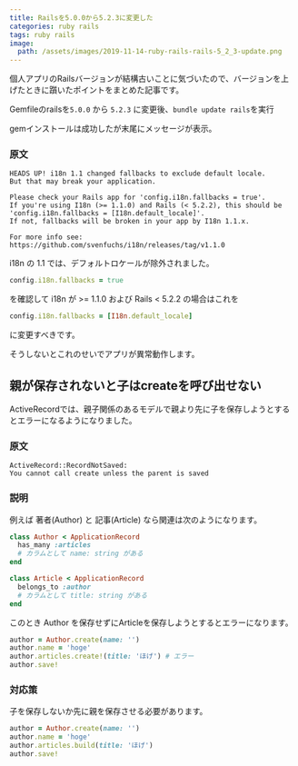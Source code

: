 ```yaml
---
title: Railsを5.0.0から5.2.3に変更した
categories: ruby rails
tags: ruby rails
image:
  path: /assets/images/2019-11-14-ruby-rails-rails-5_2_3-update.png
---
```

個人アプリのRailsバージョンが結構古いことに気づいたので、バージョンを上げたときに躓いたポイントをまとめた記事です。

Gemfileのrailsを`5.0.0` から `5.2.3` に変更後、`bundle update rails`を実行

gemインストールは成功したが末尾にメッセージが表示。

### 原文
```
HEADS UP! i18n 1.1 changed fallbacks to exclude default locale.
But that may break your application.

Please check your Rails app for 'config.i18n.fallbacks = true'.
If you're using I18n (>= 1.1.0) and Rails (< 5.2.2), this should be
'config.i18n.fallbacks = [I18n.default_locale]'.
If not, fallbacks will be broken in your app by I18n 1.1.x.

For more info see:
https://github.com/svenfuchs/i18n/releases/tag/v1.1.0
```

i18n の 1.1 では、デフォルトロケールが除外されました。
```ruby
config.i18n.fallbacks = true
```
を確認して i18n が >= 1.1.0 および Rails < 5.2.2 の場合はこれを

```ruby
config.i18n.fallbacks = [I18n.default_locale]
```
に変更すべきです。

そうしないとこれのせいでアプリが異常動作します。

## 親が保存されないと子はcreateを呼び出せない

ActiveRecordでは、親子関係のあるモデルで親より先に子を保存しようとするとエラーになるようになりました。

### 原文
```
ActiveRecord::RecordNotSaved:
You cannot call create unless the parent is saved
```

### 説明
例えば 著者(Author) と 記事(Article) なら関連は次のようになります。

```ruby
class Author < ApplicationRecord
  has_many :articles
  # カラムとして name: string がある
end

class Article < ApplicationRecord
  belongs_to :author
  # カラムとして title: string がある
end
```

このとき Author を保存せずにArticleを保存しようとするとエラーになります。

```ruby
author = Author.create(name: '')
author.name = 'hoge'
author.articles.create!(title: 'ほげ') # エラー
author.save!
```

### 対応策
子を保存しないか先に親を保存させる必要があります。

```ruby
author = Author.create(name: '')
author.name = 'hoge'
author.articles.build(title: 'ほげ')
author.save!
```
